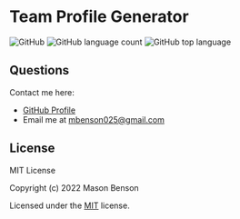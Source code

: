 # Team Profile Generator

![GitHub](https://img.shields.io/github/license/mbenson025/team-profile-gen)
![GitHub language count](https://img.shields.io/github/languages/count/mbenson025/team-profile-gen)
![GitHub top language](https://img.shields.io/github/languages/top/mbenson025/team-profile-gen)

## Questions

Contact me here:

- [GitHub Profile](https://github.com/mbenson025)
- Email me at mbenson025@gmail.com

## License

MIT License

Copyright (c) 2022 Mason Benson

Licensed under the [MIT](LICENSE) license.
